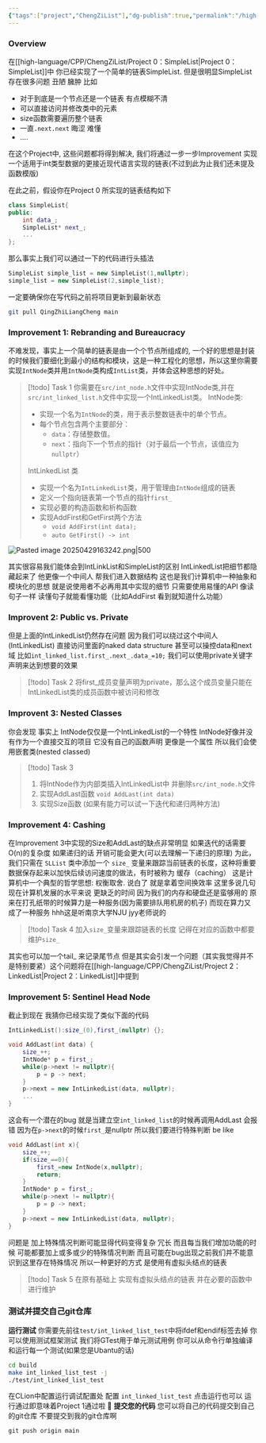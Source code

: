 ```yaml
---
{"tags":["project","ChengZiList"],"dg-publish":true,"permalink":"/high-language/CPP/ChengZiList/Project 1：IntLinkedList/","dgPassFrontmatter":true,"noteIcon":"","created":"2025-04-29T16:02:27.866+08:00","updated":"2025-04-29T21:54:48.887+08:00"}
---
```


### Overview
在[[high-language/CPP/ChengZiList/Project 0：SimpleList\|Project 0：SimpleList]]中 你已经实现了一个简单的链表SimpleList.
但是很明显SimpleList存在很多问题 丑陋 臃肿 比如
- 对于到底是一个节点还是一个链表 有点模糊不清
- 可以直接访问并修改类中的元素
- size函数需要遍历整个链表
- 一直`.next.next` 晦涩 难懂
- ....

在这个Project中, 这些问题都将得到解决, 我们将通过一步一步Improvement 实现一个适用于int类型数据的更接近现代语言实现的链表(不过到此为止我们还未提及函数模版)

在此之前，假设你在Project 0 所实现的链表结构如下
```cpp
class SimpleList{
public:
	int data_;
	SimpleList* next_;
	...
};
```
那么事实上我们可以通过一下的代码进行头插法
```cpp
SimpleList simple_list = new SimpleList(1,nullptr);
simple_list = new SimpleList(2,simple_list);
```

一定要确保你在写代码之前将项目更新到最新状态
```bash
git pull QingZhiLiangCheng main
```

### Improvement 1: Rebranding and Bureaucracy
不难发现，事实上一个简单的链表是由一个个节点所组成的, 一个好的思想是封装的时候我们要细化到最小的结构和模块，这是一种工程化的思想，所以这里你需要实现`IntNode`类并用`IntNode`类构成`IntList`类，并体会这种思想的好处。


> [!todo] Task 1
> 你需要在`src/int_node.h`文件中实现IntNode类,并在`src/int_linked_list.h`文件中实现一个IntLinkedList类。
> IntNode类:
> - 实现一个名为`IntNode`的类，用于表示整数链表中的单个节点。
> - 每个节点包含两个主要部分：
>     - `data`：存储整数值。
>     - `next`：指向下一个节点的指针（对于最后一个节点，该值应为`nullptr`）
> 
> IntLinkedList 类
> - 实现一个名为`IntLinkedList`类，用于管理由`IntNode`组成的链表
> - 定义一个指向链表第一个节点的指针`first_`
> - 实现必要的构造函数和析构函数
> - 实现AddFirst和GetFirst两个方法
> 	- `void AddFirst(int data);`
> 	- `auto GetFirst() -> int`
>
![Pasted image 20250429163242.png|500](/img/user/accessory/Pasted%20image%2020250429163242.png) 

其实很容易我们能体会到IntLinkList和SimpleList的区别 IntLinkedList把细节都隐藏起来了 他更像一个中间人 帮我们进入数据结构 这也是我们计算机中一种抽象和模块化的思想 就是说使用者不必再用其中实现的细节 只需要使用易懂的API 像读句子一样 读懂句子就能看懂功能（比如AddFirst 看到就知道什么功能）

### Improvent 2: Public vs. Private
但是上面的IntLinkedList仍然存在问题 因为我们可以绕过这个中间人(IntLinkedList) 直接访问里面的naked data structure 甚至可以操控data和next域 比如`int_linked_list.first_.next_.data_=10;`
我们可以使用private关键字声明来达到想要的效果

> [!todo] Task 2
> 将first_成员变量声明为private，那么这个成员变量只能在IntLinkedList类的成员函数中被访问和修改

### Improvent 3: Nested Classes
你会发现 事实上 IntNode仅仅是一个IntLinkedList的一个特性 IntNode好像并没有作为一个直接交互的项目 它没有自己的函数声明 更像是一个属性
所以我们会使用嵌套类(nested classed)

> [!todo] Task 3
> 1. 将IntNode作为内部类插入IntLinkedList中 并删除`src/int_node.h`文件
> 2. 实现AddLast函数 `void AddLast(int data)`
> 3. 实现Size函数 (如果有能力可以试一下迭代和递归两种方法)

### Improvement 4: Cashing
在Improvement 3中实现的Size和AddLast的缺点非常明显
如果迭代的话需要O(n)的复杂度 如果递归的话 开销可能会更大(可以去理解一下递归的原理)
为此，我们只需在 `SLList` 类中添加一个 `size_` 变量来跟踪当前链表的长度，这种将重要数据保存起来以加快后续访问速度的做法，有时被称为 缓存（caching）
这是计算机中一个典型的哲学思想: 权衡取舍. 说白了 就是拿着空间换效率
这里多说几句 现在计算机发展的水平来说 更缺乏的时间 因为我们的内存和硬盘还是蛮够用的 原来在打孔纸带的时候算力是一种服务(因为需要排队用机房的机子) 而现在算力又成了一种服务 hhh这是听南京大学NJU jyy老师说的

> [!todo] Task 4
> 加入`size_`变量来跟踪链表的长度
> 记得在对应的函数中都要维护`size_`

其实也可以加一个tail_ 来记录尾节点 但是其实会引发一个问题（其实我觉得并不是特别要紧）这个问题将在[[high-language/CPP/ChengZiList/Project 2：LinkedList\|Project 2：LinkedList]]中提到

### Improvement 5: Sentinel Head Node
截止到现在 我猜你已经实现了类似下面的代码
``` cpp
IntLinkedList():size_(0),first_(nullptr) {};

void AddLast(int data) {
	size_++;
	IntNode* p = first_;
	while(p->next != nullptr){
		p = p -> next;
	}
	p->next = new IntLinkedList(data, nullptr);
	...
}
```
这会有一个潜在的bug 就是当建立空`int_linked_list`的时候再调用AddLast 会报错 因为在`p->next`的时候`first_`是nullptr
所以我们要进行特殊判断 be like
```cpp
void AddLast(int x){
	size_++;
	if(size_==0){
		first_=new IntNode(x,nullptr);
		return;
	}
	IntNode* p = first_;
	while(p->next != nullptr){
		p = p -> next;
	}
	p->next = new IntLinkedList(data, nullptr);
}
```

问题是 加上特殊情况判断可能显得代码变得复杂 冗长
而且每当我们增加功能的时候 可能都要加上或多或少的特殊情况判断 而且可能在bug出现之前我们并不能意识到这里存在特殊情况
所以一种更好的方式 是使用有虚拟头结点的链表

> [!todo] Task 5
> 在原有基础上 实现有虚拟头结点的链表 并在必要的函数中进行维护

### 测试并提交自己git仓库
**运行测试**
你需要先前往`test/int_linked_list_test`中将ifdef和endif标签去掉
你可以使用测试框架测试 我们将GTest用于单元测试用例 你可以从命令行单独编译和运行每一个测试(如果您是Ubantu的话)
```bash
cd build
make int_linked_list_test -j
./test/int_linked_list_test
```
在CLion中配置运行调试配置处 配置 `int_linked_list_test` 点击运行也可以
运行通过即意味着Project 1通过啦 🥰
**提交您的代码**
您可以将自己的代码提交到自己的git仓库 不要提交到我的git仓库啊
```shell
git push origin main
```